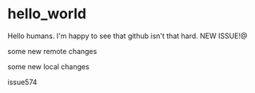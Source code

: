 # hello_world

Hello humans. I'm happy to see that github isn't that hard. 
NEW ISSUE!@

some new remote changes


some new local changes

issue574